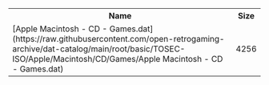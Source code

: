<table>
<tr><th>Name</th><th>Size</th></tr>
<tr><td>
[Apple Macintosh - CD - Games.dat](https://raw.githubusercontent.com/open-retrogaming-archive/dat-catalog/main/root/basic/TOSEC-ISO/Apple/Macintosh/CD/Games/Apple Macintosh - CD - Games.dat)
</td><td>4256</td></tr>
</table>
